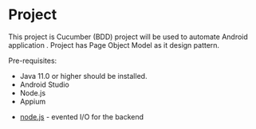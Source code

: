 # Project
This project is Cucumber (BDD) project will be used to automate Android application
. Project has Page Object Model as it design pattern.

Pre-requisites:
 - Java 11.0 or higher should be installed.
 - Android Studio
 - Node.js
 - Appium
   
* [node.js](https://nodejs.org/en/) - evented I/O for the backend